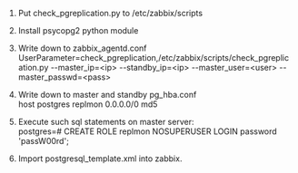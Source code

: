 1. Put check_pgreplication.py to /etc/zabbix/scripts
2. Install psycopg2 python module

3. Write down to zabbix_agentd.conf <br/>
UserParameter=check_pgreplication,/etc/zabbix/scripts/check_pgreplication.py --master_ip=\<ip\> --standby_ip=\<ip\> --master_user=\<user\> --master_passwd=\<pass\>

4. Write down to master and standby pg_hba.conf <br/>
host    postgres        replmon           0.0.0.0/0               md5

5. Execute such sql statements on master server: <br/>
postgres=# CREATE ROLE replmon NOSUPERUSER LOGIN password 'passW00rd';

6. Import postgresql_template.xml into zabbix.
